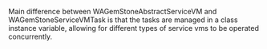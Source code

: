 Main difference between WAGemStoneAbstractServiceVM and WAGemStoneServiceVMTask is that the tasks are managed in a class instance variable, allowing for different types of service vms to be operated concurrently.
